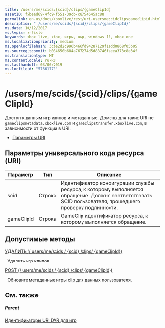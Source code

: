 ```yaml
---
title: /users/me/scids/{scid}/clips/{gameClipId}
assetID: f5bead69-4fc9-f551-39cb-c8754645ac88
permalink: en-us/docs/xboxlive/rest/uri-usersmescidclipsgameclipid.html
description: " /users/me/scids/{scid}/clips/{gameClipId}"
ms.date: 10/12/2017
ms.topic: article
keywords: xbox live, xbox, игры, uwp, windows 10, xbox one
ms.localizationpriority: medium
ms.openlocfilehash: 3cbe2d2c996b466fd94287129f1add0868f05b05
ms.sourcegitcommit: b034650b684a767274d5d88746faeea373c8e34f
ms.translationtype: MT
ms.contentlocale: ru-RU
ms.lasthandoff: 03/06/2019
ms.locfileid: "57661779"
---
```

# <a name="usersmescidsscidclipsgameclipid"></a>/users/me/scids/{scid}/clips/{gameClipId}
Доступ к данным игр клипов и метаданные. Домены для таких URI не `gameclipsmetadata.xboxlive.com` и `gameclipstransfer.xboxlive.com`, в зависимости от функции в URI.
 
  * [Параметры URI](#ID4EX)
 
<a id="ID4EX"></a>

 
## <a name="uri-parameters"></a>Параметры универсального кода ресурса (URI)
 
| Параметр| Тип| Описание| 
| --- | --- | --- | 
| scid| Строка| Идентификатор конфигурации службы ресурса, к которому выполняется обращение. Должно соответствовать SCID пользователя, прошедшего проверку подлинности.| 
| gameClipId| Строка| GameClip идентификатор ресурса, к которому выполняется обращение.| 
  
<a id="ID4E3B"></a>

 
## <a name="valid-methods"></a>Допустимые методы

[УДАЛИТЬ (/ users/me/scids / {scid} /clips/ {gameClipId})](uri-usersmescidclipsgameclipiddelete.md)

&nbsp;&nbsp;Удалить игр клипов

[POST (/ users/me/scids / {scid} /clips/ {gameClipId})](uri-usersmescidclipsgameclipidpost.md)

&nbsp;&nbsp;Обновите метаданные игры clip для данных пользователя.
 
<a id="ID4EJC"></a>

 
## <a name="see-also"></a>См. также
 
<a id="ID4ELC"></a>

 
##### <a name="parent"></a>Parent 

[Идентификаторы URI DVR для игр](atoc-reference-dvr.md)

   